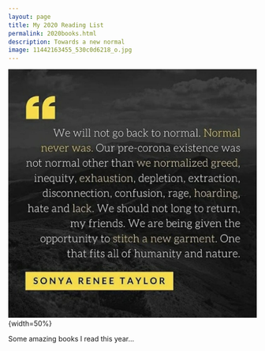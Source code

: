 ```yaml
--- 
layout: page
title: My 2020 Reading List
permalink: 2020books.html
description: Towards a new normal
image: 11442163455_530c0d6218_o.jpg
---
```

![notecard](../assets/images/sonyareneetaylor.jpg){width=50%}

Some amazing books I read this year... 
